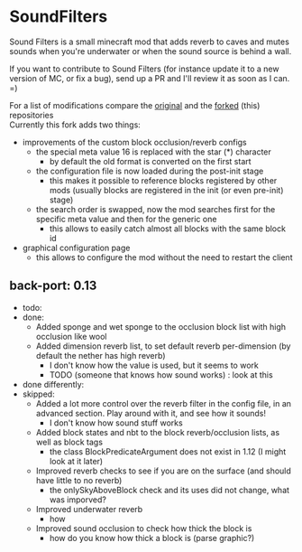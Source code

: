 # SoundFilters
Sound Filters is a small minecraft mod that adds reverb to caves and mutes sounds when you're underwater or when the sound source is behind a wall.

If you want to contribute to Sound Filters (for instance update it to a new version of MC, or fix a bug), send up a PR and I'll review it as soon as I can. =)

For a list of modifications compare the [original](https://github.com/Tmtravlr/SoundFilters/tree/1.12) and the [forked](https://github.com/PatrickHechler/SoundFilters) (this) repositories    
Currently this fork adds two things:
+ improvements of the custom block occlusion/reverb configs
    + the special meta value 16 is replaced with the star (*) character
        + by default the old format is converted on the first start
    + the configuration file is now loaded during the post-init stage
        + this makes it possible to reference blocks registered by other mods (usually blocks are registered in the init (or even pre-init) stage)
    + the search order is swapped, now the mod searches first for the specific meta value and then for the generic one
        + this allows to easily catch almost all blocks with the same block id
+ graphical configuration page
    + this allows to configure the mod without the need to restart the client

## back-port: 0.13
+ todo:
+ done:
    - Added sponge and wet sponge to the occlusion block list with high occlusion like wool
    - Added dimension reverb list, to set default reverb per-dimension (by default the nether has high reverb)
        + I don't know how the value is used, but it seems to work
        + TODO (someone that knows how sound works) : look at this
+ done differently:
+ skipped:
    - Added a lot more control over the reverb filter in the config file, in an advanced section. Play around with it, and see how it sounds!
    	+ I don't know how sound stuff works
    - Added block states and nbt to the block reverb/occlusion lists, as well as block tags
        + the class BlockPredicateArgument does not exist in 1.12 (I might look at it later)
    - Improved reverb checks to see if you are on the surface (and should have little to no reverb)
        + the onlySkyAboveBlock check and its uses did not change, what was imporved?
    - Improved underwater reverb
        + how
    - Improved sound occlusion to check how thick the block is
        + how do you know how thick a block is (parse graphic?)
